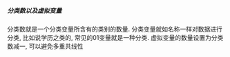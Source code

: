 ##### 分类数以及虚拟变量
分类数就是一个分类变量所含有的类别的数量. 分类变量就如名称一样对数据进行分类, 比如说学历之类的, 常见的01变量就是一种分类. 
虚拟变量的数量设置为分类数减一, 可以避免多重共线性
